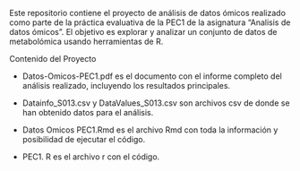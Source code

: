Este repositorio contiene el proyecto de análisis de datos ómicos realizado como parte de la práctica evaluativa de la PEC1 de la asignatura “Analisis de datos ómicos”. El objetivo es explorar y analizar un conjunto de datos de metabolómica usando herramientas de R. 

Contenido del Proyecto
- Datos-Omicos-PEC1.pdf es el documento con el informe completo del análisis realizado, incluyendo los resultados principales.

- Datainfo_S013.csv y DataValues_S013.csv son archivos csv de donde se han obtenido datos para el análisis.

- Datos Omicos PEC1.Rmd es el archivo Rmd con toda la información y posibilidad de ejecutar el código. 

- PEC1. R es el archivo r con el código.
